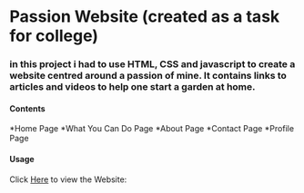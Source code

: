 # Passion Website (created as a task for college)

### in this project i had to use HTML, CSS and javascript to create a website centred around a passion of mine. It contains links to articles and videos to help one start a garden at home.

#### Contents
*Home Page
*What You Can Do Page
*About Page
*Contact Page
*Profile Page

#### Usage
Click [Here](https://tomasi001.github.io/) to view the Website: 
